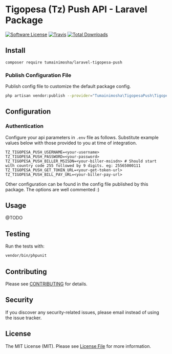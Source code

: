 # Tigopesa (Tz) Push API - Laravel Package

[![Software License](https://img.shields.io/badge/license-MIT-brightgreen.svg?style=flat-square)](LICENSE.md)
[![Travis](https://img.shields.io/travis/tumainimosha/laravel-tigopesa-push.svg?style=flat-square)]()
[![Total Downloads](https://img.shields.io/packagist/dt/tumainimosha/laravel-tigopesa-push.svg?style=flat-square)](https://packagist.org/packages/tumainimosha/laravel-tigopesa-push)

## Install
`composer require tumainimosha/laravel-tigopesa-push`

### Publish Configuration File

Publish config file to customize the default package config.

```bash
php artisan vendor:publish --provider="Tumainimosha\TigopesaPush\TigopesaPushServiceProvider" --tag="config"
```

## Configuration

### Authentication

Configure your api parameters in `.env` file as follows. Substitute example values below with those provided to you at time of integration.

```dotenv
TZ_TIGOPESA_PUSH_USERNAME=<your-username>
TZ_TIGOPESA_PUSH_PASSWORD=<your-password>
TZ_TIGOPESA_PUSH_BILLER_MSISDN=<your-biller-msisdn> # Should start with country code 255 followed by 9 digits. eg: 25565000111
TZ_TIGOPESA_PUSH_GET_TOKEN_URL=<your-get-token-url>
TZ_TIGOPESA_PUSH_BILL_PAY_URL=<your-biller-pay-url>
```

Other configuration can be found in the config file published by this package. The options are well commented :)

## Usage
@TODO

## Testing
Run the tests with:

``` bash
vendor/bin/phpunit
```

## Contributing
Please see [CONTRIBUTING](CONTRIBUTING.md) for details.

## Security
If you discover any security-related issues, please email instead of using the issue tracker.

## License
The MIT License (MIT). Please see [License File](/LICENSE.md) for more information.
